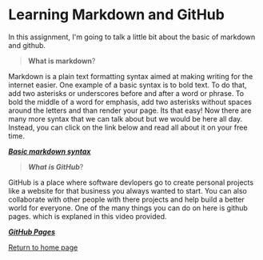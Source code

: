# **Learning Markdown and GitHub**

In this assignment, I'm going to talk a little bit about the basic of markdown and github.

>**What is markdown**?

Markdown is a plain text formatting syntax aimed at making writing for the internet easier. One example of a basic syntax is to bold text. To do that, add two asterisks or underscores before and after a word or phrase. To bold the middle of a word for emphasis, add two asterisks without spaces around the letters and than render your page. Its that easy! Now there are many more syntax that we can talk about but we would be here all day. Instead, you can click on the link below and read all about it on your free time.

***[Basic markdown syntax](https://www.markdownguide.org/basic-syntax/#blockquotes-1)***

>***What is GitHub***?

GitHub is a place where software devlopers go to create personal projects like a website for that business you always wanted to start. You can also collaborate with other people with there projects and help build a better world for everyone.  One of the many things you can do on here is github pages. which is explaned in this video provided.

***[GitHub Pages](https://www.youtube.com/watch?v=2MsN8gpT6jY)***

[Return to home page](../README.md)